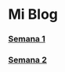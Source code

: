 <h1>Mi Blog</h1>

### <a href="https://github.com/Santosmoran/MiBlog/blob/main/semana1/semana1.md"> Semana 1</a>

### <a href="https://github.com/Santosmoran/MiBlog/blob/main/semana2/semana2.md"> Semana 2</a>

